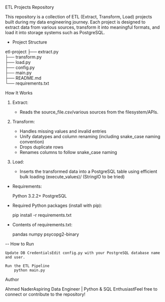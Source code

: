ETL Projects Repository

This repository is a collection of ETL (Extract, Transform, Load) projects built during my data engineering journey. Each project is designed to extract data from various sources, transform it into meaningful formats, and load it into storage systems such as PostgreSQL.

* Project Structure

etl-project
├── extract.py            
├── transform.py               
├── load.py                              
├── config.py                                    
├── main.py                                                 
├── README.md                                                           
└── requirements.txt                  

How It Works

1. Extract:
    * Reads the source_file.csv/various sources from the filesystem/APIs.

2. Transform:
    * Handles missing values and invalid entries
    * Unify datatypes and column renaming (including snake_case naming convention)
    * Drops duplicate rows
    * Renames columns to follow snake_case naming

3. Load:
    * Inserts the transformed data into a PostgreSQL table using efficient bulk loading (execute_values)/ (StringIO to be tried) 

* Requirements:

    Python 3.2.2+
    PostgreSQL

* Required Python packages (install with pip):

    pip install -r requirements.txt

* Contents of requirements.txt:
    
    pandas
    numpy
    psycopg2-binary

-- How to Run

    Update DB CredentialsEdit config.py with your PostgreSQL database name and user.

    Run the ETL Pipeline
        python main.py

Author

Ahmed NaderAspiring Data Engineer | Python & SQL EnthusiastFeel free to connect or contribute to the repository!
